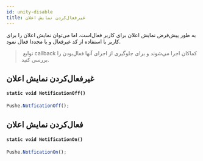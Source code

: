 ```yaml
---
id: unity-disable
title: غیرفعال‌کردن نمایش اعلان
---
```



به طور پیش‌فرض نمایش اعلان برای کاربر فعال‌است. اما می‌توان نمایش اعلان را برای کاربر با استفاده از کد غیرفعال و یا مجددا فعال نمود.

>‌ توابع callback کماکان اجرا می‌شوند و برای جلوگیری از اجرای آنها فعال‌بودن را بررسی کنید.

## غیرفعال‌کردن نمایش اعلان


<div dir='ltr'>

#### `static void NotificationOff()`

</div>

```js
Pushe.NotficationOff();
```

## فعال‌کردن نمایش اعلان


<div dir='ltr'>

#### `static void NotificationOn()`

</div>

```js
Pushe.NotficationOn();
```